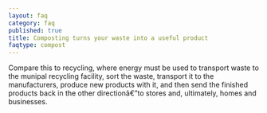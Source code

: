 ```yaml
---
layout: faq
category: faq
published: true
title: Composting turns your waste into a useful product
faqtype: compost
---
```




Compare this to recycling, where energy must be used to transport waste to the munipal recycling facility, sort the waste, transport it to the manufacturers, produce new products with it, and then send the finished products back in the other directionâ€”to stores and, ultimately, homes and businesses.
